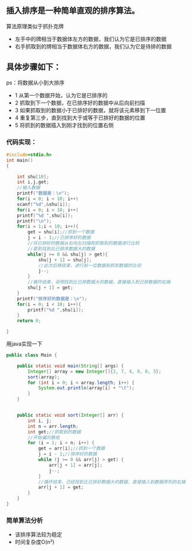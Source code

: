## 插入排序是一种简单直观的排序算法。
算法原理类似于抓扑克牌   
* 左手中的牌相当于数据体左方的数据，我们认为它是已排序的数据    
* 右手抓取到的牌相当于数据体右方的数据，我们认为它是待排的数据




## 具体步骤如下：   
ps：将数据从小到大排序    
* 1 从第一个数据开始，认为它是已排序的      
* 2 抓取到下一个数据，在已排序好的数据中从后向前扫描    
* 3 如果抓取到的数据小于已排好的数据，就将该元素移到下一位置   
* 4 重复第三步，直到找到大于或等于已排好的数据的位置   
* 5 将抓到的数据插入到刚才找到的位置右侧    

### 代码实现：    
```C
#include<stdio.h>
int main()
{

	int shu[10];
	int i,j,get;
	//输入数据
	printf("数据是：\n");
	for(i = 0; i < 10; i++)
	scanf("%d",&shu[i]);
	for(i = 0; i < 10; i++)
	printf("%d ",shu[i]);
	printf("\n");
	for(i = 1;i < 10; i++){
		get = shu[i];//抓到一个数据
		j = i - 1;//已排序好的数据
		//将已排好的数据从右向左扫描和抓取到的数据进行比较
		//直到找到比已排序数据大的数据
		while(j >= 0 && shu[j] > get){
			shu[j + 1] = shu[j];
			//此次后移结束，进行前一位数据和抓到数据的比较
			j--;
		}
		//循环结束，说明找到比已排数据大的数据，直接插入到已排数据的右端
		shu[j + 1] = get;
	}
	printf("排序好的数据是：\n");
	for(i = 0; i < 10; i++){
		printf("%d ",shu[i]);
	}
	return 0;

}
```

用java实现一下   

```java
public class Main {

    public static void main(String[] args) {
        Integer[] array = new Integer[]{2, 7, 4, 9, 0, 3};
        sort(array);
        for (int i = 0; i < array.length; i++) {
            System.out.println(array[i] + "\t");
        }
    }


    public static void sort(Integer[] arr) {
        int i, j;
        int n = arr.length;
        int get;//抓取到的数据
        //开始遍历数组
        for (i = 1; i < n; i++) {
            get = arr[i];//抓到一个数据
            j = i - 1;//排序好的数据
            while (j >= 0 && arr[j] > get) {
                arr[j + 1] = arr[j];
                j--;
            }
            //循环结束，已经找到比已排好数据大的数据，直接插入到数据序列的右端
            arr[j + 1] = get;
        }
    }
}
```


### 简单算法分析   
* 该排序算法较为稳定       
* 时间复杂度O(n²)       
